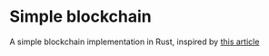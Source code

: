 # Simple blockchain
A simple blockchain implementation in Rust, 
inspired by [this article](https://medium.com/@lhartikk/a-blockchain-in-200-lines-of-code-963cc1cc0e54#.19zwffklf)
